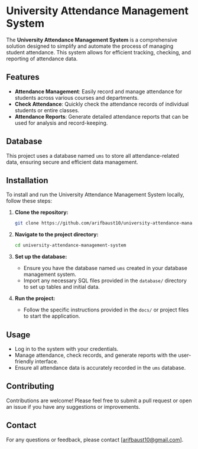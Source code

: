 # University Attendance Management System

The **University Attendance Management System** is a comprehensive solution designed to simplify and automate the process of managing student attendance. This system allows for efficient tracking, checking, and reporting of attendance data.

## Features

- **Attendance Management**: Easily record and manage attendance for students across various courses and departments.
- **Check Attendance**: Quickly check the attendance records of individual students or entire classes.
- **Attendance Reports**: Generate detailed attendance reports that can be used for analysis and record-keeping.

## Database

This project uses a database named `ums` to store all attendance-related data, ensuring secure and efficient data management.

## Installation

To install and run the University Attendance Management System locally, follow these steps:

1. **Clone the repository:**
    ```bash
    git clone https://github.com/arifbaust10/university-attendance-management-system.git
    ```
2. **Navigate to the project directory:**
    ```bash
    cd university-attendance-management-system
    ```
3. **Set up the database:**
    - Ensure you have the database named `ums` created in your database management system.
    - Import any necessary SQL files provided in the `database/` directory to set up tables and initial data.

4. **Run the project:**
    - Follow the specific instructions provided in the `docs/` or project files to start the application.

## Usage

- Log in to the system with your credentials.
- Manage attendance, check records, and generate reports with the user-friendly interface.
- Ensure all attendance data is accurately recorded in the `ums` database.

## Contributing

Contributions are welcome! Please feel free to submit a pull request or open an issue if you have any suggestions or improvements.


## Contact

For any questions or feedback, please contact [arifbaust10@gmail.com].

